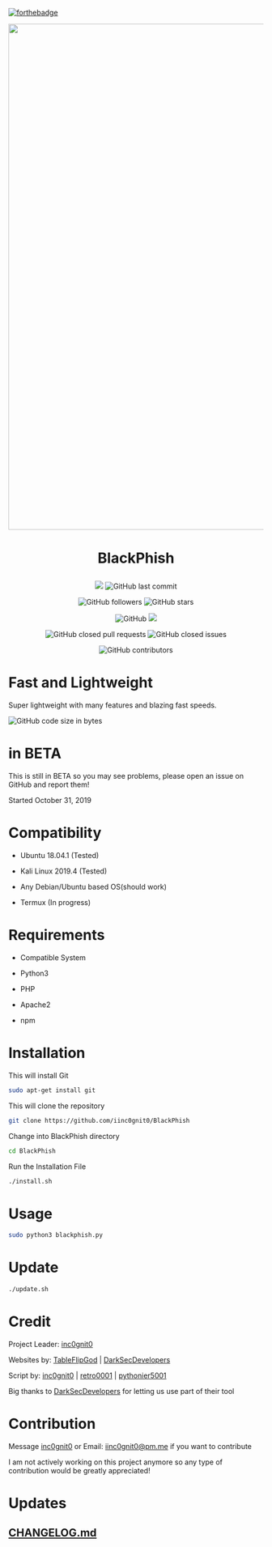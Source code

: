 [![forthebadge](https://forthebadge.com/images/badges/made-with-python.svg)](https://forthebadge.com)

<img src="https://github.com/iinc0gnit0/BlackPhish/blob/master/img/blackphish.png" align="middle" width="1000"></img>

<h1 align="center">

  BlackPhish

</h1>

<p align="center">

  <img src="https://img.shields.io/badge/version-3.8-brightgreen">

  <img alt="GitHub last commit" src="https://img.shields.io/github/last-commit/iinc0gnit0/BlackPhish">

</p>

<p align="center">

  <img alt="GitHub followers" src="https://img.shields.io/github/followers/iinc0gnit0?style=social">

  <img alt="GitHub stars" src="https://img.shields.io/github/stars/iinc0gnit0/BlackPhish?style=social">

</p>

<p align="center">

  <img alt="GitHub" src="https://img.shields.io/github/license/iinc0gnit0/BLackPhish">

  <img src="https://img.shields.io/badge/language-python3-blue">

</p>

<p align="center">
  
  <img alt="GitHub closed pull requests" src="https://img.shields.io/github/issues-pr-closed/iinc0gnit0/BlackPhish">
  
  <img alt="GitHub closed issues" src="https://img.shields.io/github/issues-closed/iinc0gnit0/BlackPhish">
  
</p>

<p align="center">
  
  <img alt="GitHub contributors" src="https://img.shields.io/github/contributors/iinc0gnit0/BlackPhish">
  
</p>

# Fast and Lightweight

Super lightweight with many features and blazing fast speeds.

<p>

  <img alt="GitHub code size in bytes" src="https://img.shields.io/github/languages/code-size/iinc0gnit0/BlackPhish">
  
</p>

# in BETA

This is still in BETA so you may see problems, please open an issue on GitHub and report them!

Started October 31, 2019

# Compatibility

- Ubuntu 18.04.1 (Tested)

- Kali Linux 2019.4 (Tested)

- Any Debian/Ubuntu based OS(should work)

- Termux (In progress)

# Requirements

- Compatible System

- Python3

- PHP

- Apache2

- npm

# Installation

This will install Git

```bash
sudo apt-get install git
```

This will clone the repository

```bash
git clone https://github.com/iinc0gnit0/BlackPhish
```

Change into BlackPhish directory

```bash
cd BlackPhish
```

Run the Installation File

```bash
./install.sh
```

# Usage

```bash
sudo python3 blackphish.py
```

# Update

```bash
./update.sh
```

# Credit

Project Leader: [inc0gnit0](https://github.com/iinc0gnit0)

Websites by: [TableFlipGod](https://instagram.com/tableflipgod_yt) | [DarkSecDevelopers](https://github.com/DarkSecDevelopers)

Script by: [inc0gnit0](https://github.com/iinc0gnit0) | [retro0001](https://github.com/retro0001) | [pythonier5001](https://instagram.com/jackoftimeandreality)

Big thanks to [DarkSecDevelopers](https://github.com/DarkSecDevelopers) for letting us use part of their tool

# Contribution

Message [inc0gnit0](https://instagram.com/inc0gnit0.offical) or Email: iinc0gnit0@pm.me if you want to contribute

I am not actively working on this project anymore so any type of contribution would be greatly appreciated!

# Updates

## [CHANGELOG.md](https://github.com/iinc0gnit0/BlackPhish/blob/master/CHANGELOG.md)
